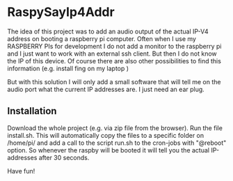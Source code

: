 # RaspySayIp4Addr
The idea of this project was to add an audio output of the actual IP-V4 address on booting a raspberry pi computer.
Often when I use my RASPBERRY PIs for development I do not add a monitor to the raspberry pi and I just want to work with an external ssh client.
But then I do not know the IP of this device. Of course there are also other possibilities to find this information (e.g. install fing on my laptop )

But with this solution I will only add a small software that will tell me on the audio port what the current IP addresses are. I just need an ear plug.

## Installation
Download the whole project (e.g. via zip file from the browser).
Run the file install.sh.
This will automatically copy the files to a specific folder on /home/pi/ and add a call to the script run.sh to the cron-jobs with "@reboot" option.
So whenever the raspby will be booted it will tell you the actual IP-addresses after 30 seconds.

Have fun!
